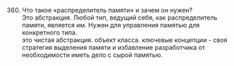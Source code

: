 360. Что такое «распределитель памяти» и зачем он нужен?  
Это абстракция. Любой тип, ведущий себя, как распределитель памяти, является им. Нужен для управления памятью для конкретного типа.  
это чистая абстракция. объект класса. ключевые концепции - своя стратегия выделения памяти и избавление разработчика от необходимости иметь дело с сырой памятью.
